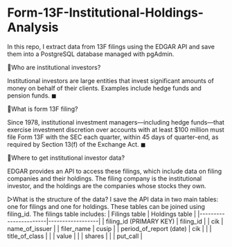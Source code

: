 # Form-13F-Institutional-Holdings-Analysis

In this repo, I extract data from 13F filings using the EDGAR API and save them into a PostgreSQL database managed with pgAdmin.

📏Who are institutional investors?

Institutional investors are large entities that invest significant amounts of money on behalf of their clients. 
Examples include hedge funds and pension funds. ◼

📏What is form 13F filing? 

 Since 1978, institutional investment managers—including hedge funds—that exercise investment discretion over accounts with at least $100 million must file Form 13F with the SEC each quarter, within 45 days of quarter-end, as required by Section 13(f) of the Exchange Act. ◼

📏Where to get institutional investor data?

EDGAR provides an API to access these filings, which include data on filing companies and their holdings. The filing company is the institutional investor, and the holdings are the companies whose stocks they own.

▷What is the structure of the data? 
      I save the API data in two main tables: one for filings and one for holdings. These tables can be joined using filing_id.
      The filings table includes: 
      | Filings table         | Holdings table    |
      |-----------------------|------------------|
      | filing_id (PRIMARY KEY) | filing_id       |
      | cik                   | name_of_issuer   |
      | filer_name            | cusip            |
      | period_of_report (date) | cik             |
      |                       | title_of_class   |
      |                       | value            |
      |                       | shares           |
      |                       | put_call         |
